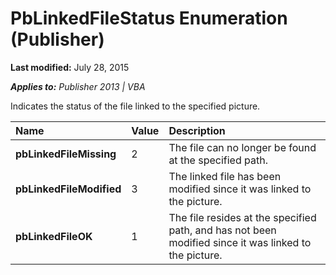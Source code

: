 
# PbLinkedFileStatus Enumeration (Publisher)

 **Last modified:** July 28, 2015

 _**Applies to:** Publisher 2013 | VBA_

Indicates the status of the file linked to the specified picture. 



|**Name**|**Value**|**Description**|
|:-----|:-----|:-----|
| **pbLinkedFileMissing**|2|The file can no longer be found at the specified path.|
| **pbLinkedFileModified**|3|The linked file has been modified since it was linked to the picture.|
| **pbLinkedFileOK**|1|The file resides at the specified path, and has not been modified since it was linked to the picture.|
